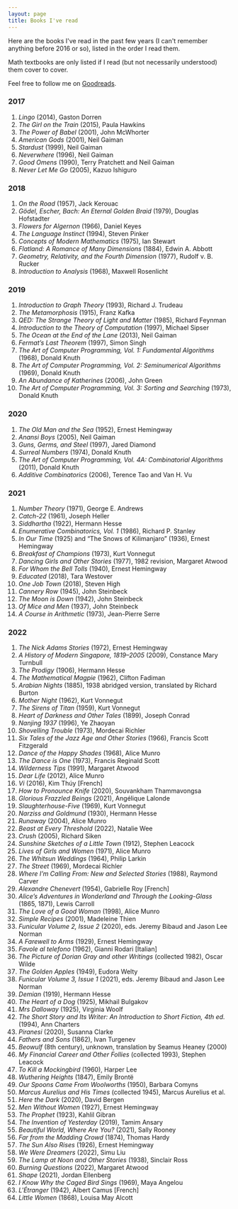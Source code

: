 ```yaml
---
layout: page
title: Books I've read
---
```


Here are the books I've read in the past few years (I can't remember anything before 2016 or so), listed
in the order I read them.

Math textbooks are only listed if I read (but not necessarily understood) them cover to cover.

Feel free to follow me on [Goodreads](https://www.goodreads.com/user/show/112436335-marcel).

### 2017

1. _Lingo_ (2014), Gaston Dorren  
1. _The Girl on the Train_ (2015), Paula Hawkins  
1. _The Power of Babel_ (2001), John McWhorter  
1. _American Gods_ (2001), Neil Gaiman  
1. _Stardust_ (1999), Neil Gaiman  
1. _Neverwhere_ (1996), Neil Gaiman  
1. _Good Omens_ (1990), Terry Pratchett and Neil Gaiman  
1. _Never Let Me Go_ (2005), Kazuo Ishiguro  

### 2018

1. _On the Road_ (1957), Jack Kerouac  
1. _Gödel, Escher, Bach: An Eternal Golden Braid_ (1979), Douglas Hofstadter  
1. _Flowers for Algernon_ (1966), Daniel Keyes  
1. _The Language Instinct_ (1994), Steven Pinker  
1. _Concepts of Modern Mathematics_ (1975), Ian Stewart  
1. _Flatland: A Romance of Many Dimensions_ (1884), Edwin A. Abbott  
1. _Geometry, Relativity, and the Fourth Dimension_ (1977), Rudolf v. B. Rucker  
1. _Introduction to Analysis_ (1968), Maxwell Rosenlicht  

### 2019

1. _Introduction to Graph Theory_ (1993), Richard J. Trudeau  
1. _The Metamorphosis_ (1915), Franz Kafka  
1. _QED: The Strange Theory of Light and Matter_ (1985), Richard Feynman  
1. _Introduction to the Theory of Computation_ (1997), Michael Sipser  
1. _The Ocean at the End of the Lane_ (2013), Neil Gaiman  
1. _Fermat’s Last Theorem_ (1997), Simon Singh  
1. _The Art of Computer Programming, Vol. 1: Fundamental Algorithms_ (1968), Donald Knuth  
1. _The Art of Computer Programming, Vol. 2: Seminumerical Algorithms_ (1969), Donald Knuth  
1. _An Abundance of Katherines_ (2006), John Green  
1. _The Art of Computer Programming, Vol. 3: Sorting and Searching_ (1973), Donald Knuth  

### 2020

1. _The Old Man and the Sea_ (1952), Ernest Hemingway  
1. _Anansi Boys_ (2005), Neil Gaiman  
1. _Guns, Germs, and Steel_ (1997), Jared Diamond  
1. _Surreal Numbers_ (1974), Donald Knuth  
1. _The Art of Computer Programming, Vol. 4A: Combinatorial Algorithms_ (2011), Donald Knuth  
1. _Additive Combinatorics_ (2006), Terence Tao and Van H. Vu  

### 2021

1. _Number Theory_ (1971), George E. Andrews  
1. _Catch-22_ (1961), Joseph Heller  
1. _Siddhartha_ (1922), Hermann Hesse  
1. _Enumerative Combinatorics, Vol. 1_ (1986), Richard P. Stanley  
1. _In Our Time_ (1925) and “The Snows of Kilimanjaro” (1936), Ernest Hemingway  
1. _Breakfast of Champions_ (1973), Kurt Vonnegut  
1. _Dancing Girls and Other Stories_ (1977), 1982 revision, Margaret Atwood  
1. _For Whom the Bell Tolls_ (1940), Ernest Hemingway  
1. _Educated_ (2018), Tara Westover  
1. _One Job Town_ (2018), Steven High  
1. _Cannery Row_ (1945), John Steinbeck  
1. _The Moon is Down_ (1942), John Steinbeck  
1. _Of Mice and Men_ (1937), John Steinbeck  
1. _A Course in Arithmetic_ (1973), Jean-Pierre Serre  

### 2022

1. _The Nick Adams Stories_ (1972), Ernest Hemingway  
1. _A History of Modern Singapore, 1819–2005_ (2009), Constance Mary Turnbull  
1. _The Prodigy_ (1906), Hermann Hesse  
1. _The Mathematical Magpie_ (1962), Clifton Fadiman  
1. _Arabian Nights_ (1885), 1938 abridged version, translated by Richard Burton  
1. _Mother Night_ (1962), Kurt Vonnegut  
1. _The Sirens of Titan_ (1959), Kurt Vonnegut  
1. _Heart of Darkness and Other Tales_ (1899), Joseph Conrad  
1. _Nanjing 1937_ (1996), Ye Zhaoyan  
1. _Shovelling Trouble_ (1973), Mordecai Richler  
1. _Six Tales of the Jazz Age and Other Stories_ (1966), Francis Scott Fitzgerald  
1. _Dance of the Happy Shades_ (1968), Alice Munro  
1. _The Dance is One_ (1973), Francis Reginald Scott  
1. _Wilderness Tips_ (1991), Margaret Atwood  
1. _Dear Life_ (2012), Alice Munro  
1. _Vi_ (2016), Kim Thúy [French]  
1. _How to Pronounce Knife_ (2020), Souvankham Thammavongsa  
1. _Glorious Frazzled Beings_ (2021), Angélique Lalonde  
1. _Slaughterhouse-Five_ (1969), Kurt Vonnegut  
1. _Narziss and Goldmund_ (1930), Hermann Hesse  
1. _Runaway_ (2004), Alice Munro  
1. _Beast at Every Threshold_ (2022), Natalie Wee  
1. _Crush_ (2005), Richard Siken  
1. _Sunshine Sketches of a Little Town_ (1912), Stephen Leacock  
1. _Lives of Girls and Women_ (1971), Alice Munro  
1. _The Whitsun Weddings_ (1964), Philip Larkin  
1. _The Street_ (1969), Mordecai Richler  
1. _Where I’m Calling From: New and Selected Stories_ (1988), Raymond Carver  
1. _Alexandre Chenevert_ (1954), Gabrielle Roy [French]  
1. _Alice’s Adventures in Wonderland and Through the Looking-Glass_ (1865, 1871), Lewis Carroll  
1. _The Love of a Good Woman_ (1998), Alice Munro  
1. _Simple Recipes_ (2001), Madeleine Thien  
1. _Funicular Volume 2, Issue 2_ (2020), eds. Jeremy Bibaud and Jason Lee Norman  
1. _A Farewell to Arms_ (1929), Ernest Hemingway  
1. _Favole al telefono_ (1962), Gianni Rodari [Italian]  
1. _The Picture of Dorian Gray and other Writings_ (collected 1982), Oscar Wilde  
1. _The Golden Apples_ (1949), Eudora Welty  
1. _Funicular Volume 3, Issue 1_ (2021), eds. Jeremy Bibaud and Jason Lee Norman  
1. _Demian_ (1919), Hermann Hesse  
1. _The Heart of a Dog_ (1925), Mikhail Bulgakov  
1. _Mrs Dalloway_ (1925), Virginia Woolf  
1. _The Short Story and Its Writer: An Introduction to Short Fiction, 4th ed._ (1994), Ann Charters  
1. _Piranesi_ (2020), Susanna Clarke  
1. _Fathers and Sons_ (1862), Ivan Turgenev  
1. _Beowulf_ (8th century), unknown, translation by Seamus Heaney (2000)  
1. _My Financial Career and Other Follies_ (collected 1993), Stephen Leacock  
1. _To Kill a Mockingbird_ (1960), Harper Lee  
1. _Wuthering Heights_ (1847), Emily Brontë  
1. _Our Spoons Came From Woolworths_ (1950), Barbara Comyns  
1. _Marcus Aurelius and His Times_ (collected 1945), Marcus Aurelius et al.  
1. _Here the Dark_ (2020), David Bergen  
1. _Men Without Women_ (1927), Ernest Hemingway  
1. _The Prophet_ (1923), Kahlil Gibran  
1. _The Invention of Yesterday_ (2019), Tamim Ansary  
1. _Beautiful World, Where Are You?_ (2021), Sally Rooney  
1. _Far from the Madding Crowd_ (1874), Thomas Hardy  
1. _The Sun Also Rises_ (1926), Ernest Hemingway  
1. _We Were Dreamers_ (2022), Simu Liu  
1. _The Lamp at Noon and Other Stories_ (1938), Sinclair Ross  
1. _Burning Questions_ (2022), Margaret Atwood  
1. _Shape_ (2021), Jordan Ellenberg  
1. _I Know Why the Caged Bird Sings_ (1969), Maya Angelou  
1. _L'Étranger_ (1942), Albert Camus [French]  
1. _Little Women_ (1868), Louisa May Alcott

